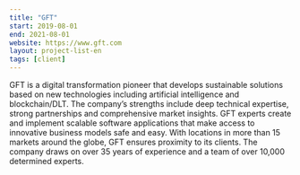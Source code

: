 ```yaml
---
title: "GFT"
start: 2019-08-01
end: 2021-08-01
website: https://www.gft.com
layout: project-list-en
tags: [client]
---
```


GFT is a digital transformation pioneer that develops sustainable solutions based on new technologies including artificial intelligence and blockchain/DLT. The company’s strengths include deep technical expertise, strong partnerships and comprehensive market insights. GFT experts create and implement scalable software applications that make access to innovative business models safe and easy. With locations in more than 15 markets around the globe, GFT ensures proximity to its clients. The company draws on over 35 years of experience and a team of over 10,000 determined experts.

